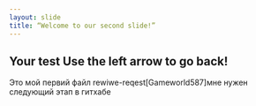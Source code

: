 ```yaml
---
layout: slide
title: “Welcome to our second slide!”
---
```

Your test
Use the left arrow to go back!
---
Это мой первий файл
rewiwe-reqest[Gameworld587]мне нужен следующий этап в гитхабе 
